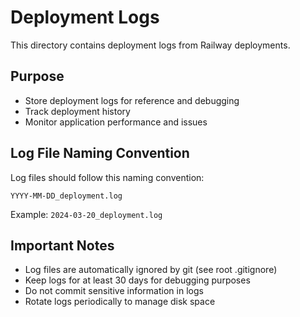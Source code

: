 # Deployment Logs

This directory contains deployment logs from Railway deployments.

## Purpose

- Store deployment logs for reference and debugging
- Track deployment history
- Monitor application performance and issues

## Log File Naming Convention

Log files should follow this naming convention:
```
YYYY-MM-DD_deployment.log
```

Example: `2024-03-20_deployment.log`

## Important Notes

- Log files are automatically ignored by git (see root .gitignore)
- Keep logs for at least 30 days for debugging purposes
- Do not commit sensitive information in logs
- Rotate logs periodically to manage disk space 